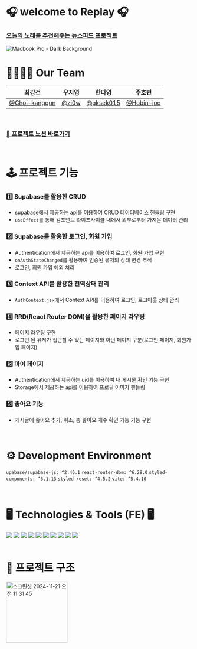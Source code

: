 # 🎧 welcome to Replay 🎧

### [오늘의 노래를 추천해주는 뉴스피드 프로젝트](news-feed-brown.vercel.app)

![Macbook Pro - Dark Background](https://github.com/user-attachments/assets/da7200bf-fd98-46f2-98b2-9cbf2075d0b9)

# 👨‍👩‍👧‍👦 Our Team 
| 최강건        |    우지영      |  한다영        |    주호빈      |
| ------------ | ------------ | ------------ | ------------ |
| [@Choi-kanggun](https://github.com/Choi-kanggun) | [@zi0w](https://github.com/zi0w) | [@gksek015](https://github.com/gksek015)   |    [@Hobin-joo](https://github.com/Hobin-joo/) |

<br/>

### [📝 프로젝트 노션 바로가기](https://teamsparta.notion.site/6-27368f84d2f24eee8d91744ebb484959)

<br/>


# 🕹️ 프로젝트 기능
### 1️⃣ Supabase를 활용한 CRUD
- supabase에서 제공하는 api를 이용하여 CRUD 데이터베이스 핸들링 구현
- `useEffect`를 통해 컴포넌트 라이프사이클 내에서 외부로부터 가져온 데이터 관리
  
### 2️⃣ Supabase를 활용한 로그인, 회원 가입
- Authentication에서 제공하는 api를 이용하여 로그인, 회원 가입 구현
- `onAuthStateChanged`를 활용하여 인증된 유저의 상태 변경 추적
- 로그인, 회원 가입 예외 처리
  
### 3️⃣ Context API를 활용한 전역상태 관리
- `AuthContext.jsx`에서 Context API를 이용하여 로그인, 로그아웃 상태 관리

### 4️⃣ RRD(React Router DOM)을 활용한 페이지 라우팅
- 페이지 라우팅 구현
- 로그인 된 유저가 접근할 수 있는 페이지와 아닌 페이지 구분(로그인 페이지, 회원가입 페이지)
  
### 5️⃣ 마이 페이지
- Authentication에서 제공하는 uid를 이용하여 내 게시물 확인 기능 구현
- Storage에서 제공하는 api를 이용하여 프로필 이미지 핸들링

### 6️⃣ 좋아요 기능
- 게시글에 좋아요 추가, 취소, 총 좋아요 개수 확인 가능 기능 구현

<br/>

# ⚙️ Development Environment
`upabase/supabase-js: ^2.46.1` `react-router-dom: ^6.28.0` `styled-components: ^6.1.13` `styled-reset: ^4.5.2` `vite: ^5.4.10`

<br/>

# 🖥️ Technologies & Tools (FE) 🖥️
<div>
<img src="https://img.shields.io/badge/Javascript-F7DF1E?style=flat&logo=Javascript&logoColor=white" />
<img src="https://img.shields.io/badge/React-61DAFB?style=flat&logo=React&logoColor=white" />
<img src="https://img.shields.io/badge/CSS-1572B6?style=flat&logo=CSS&logoColor=white" />
<img src="https://img.shields.io/badge/StyledComponent-FF4785?style=flat-square&logo=StyledComponent&logoColor=white"/>
<img src="https://img.shields.io/badge/Vercel-000000?style=flat-square&logo=Vercel&logoColor=white"/>
<img src="https://img.shields.io/badge/Git-F05032?style=flat-square&logo=git&logoColor=white"/>
<img src="https://img.shields.io/badge/Github-181717?style=flat-square&logo=github&logoColor=white"/>
<img src="https://img.shields.io/badge/Notion-000000?style=flat-square&logo=Notion&logoColor=white"/>
<img src="https://img.shields.io/badge/Slack-4A154B?style=flat-square&logo=Slack&logoColor=white"/>
<img src="https://img.shields.io/badge/Figma-F24E1E?style=flat-square&logo=Figma&logoColor=white"/>
</div>

<br/>

# 🌳 프로젝트 구조
<img width="166" alt="스크린샷 2024-11-21 오전 11 31 45" src="https://github.com/user-attachments/assets/40302776-ddea-428d-835c-3a09e512a989">


